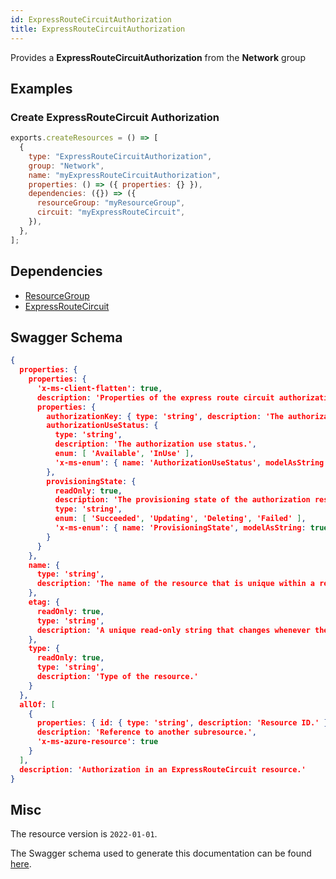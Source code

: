 ```yaml
---
id: ExpressRouteCircuitAuthorization
title: ExpressRouteCircuitAuthorization
---
```

Provides a **ExpressRouteCircuitAuthorization** from the **Network** group
## Examples
### Create ExpressRouteCircuit Authorization
```js
exports.createResources = () => [
  {
    type: "ExpressRouteCircuitAuthorization",
    group: "Network",
    name: "myExpressRouteCircuitAuthorization",
    properties: () => ({ properties: {} }),
    dependencies: ({}) => ({
      resourceGroup: "myResourceGroup",
      circuit: "myExpressRouteCircuit",
    }),
  },
];

```
## Dependencies
- [ResourceGroup](../Resources/ResourceGroup.md)
- [ExpressRouteCircuit](../Network/ExpressRouteCircuit.md)
## Swagger Schema
```json
{
  properties: {
    properties: {
      'x-ms-client-flatten': true,
      description: 'Properties of the express route circuit authorization.',
      properties: {
        authorizationKey: { type: 'string', description: 'The authorization key.' },
        authorizationUseStatus: {
          type: 'string',
          description: 'The authorization use status.',
          enum: [ 'Available', 'InUse' ],
          'x-ms-enum': { name: 'AuthorizationUseStatus', modelAsString: true }
        },
        provisioningState: {
          readOnly: true,
          description: 'The provisioning state of the authorization resource.',
          type: 'string',
          enum: [ 'Succeeded', 'Updating', 'Deleting', 'Failed' ],
          'x-ms-enum': { name: 'ProvisioningState', modelAsString: true }
        }
      }
    },
    name: {
      type: 'string',
      description: 'The name of the resource that is unique within a resource group. This name can be used to access the resource.'
    },
    etag: {
      readOnly: true,
      type: 'string',
      description: 'A unique read-only string that changes whenever the resource is updated.'
    },
    type: {
      readOnly: true,
      type: 'string',
      description: 'Type of the resource.'
    }
  },
  allOf: [
    {
      properties: { id: { type: 'string', description: 'Resource ID.' } },
      description: 'Reference to another subresource.',
      'x-ms-azure-resource': true
    }
  ],
  description: 'Authorization in an ExpressRouteCircuit resource.'
}
```
## Misc
The resource version is `2022-01-01`.

The Swagger schema used to generate this documentation can be found [here](https://github.com/Azure/azure-rest-api-specs/tree/main/specification/network/resource-manager/Microsoft.Network/stable/2022-01-01/expressRouteCircuit.json).
